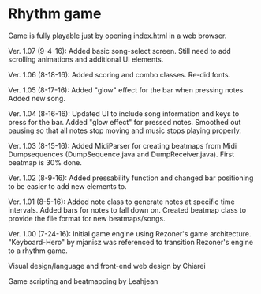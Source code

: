 # Rhythm game

Game is fully playable just by opening index.html in a web browser.

Ver. 1.07 (9-4-16): Added basic song-select screen. Still need to add scrolling animations and additional UI elements.

Ver. 1.06 (8-18-16): Added scoring and combo classes. Re-did fonts.

Ver. 1.05 (8-17-16): Added "glow" effect for the bar when pressing notes. Added new song.

Ver. 1.04 (8-16-16): Updated UI to include song information and keys to press for the bar. Added "glow effect" for pressed notes. Smoothed out pausing so that all notes stop moving and music stops playing properly.

Ver. 1.03 (8-15-16): Added MidiParser for creating beatmaps from Midi Dumpsequences (DumpSequence.java and DumpReceiver.java). First beatmap is 30% done.

Ver. 1.02 (8-9-16): Added pressability function and changed bar positioning to be easier to add new elements to.

Ver. 1.01 (8-5-16): Added note class to generate notes at specific time intervals. Added bars for notes to fall down on. Created beatmap class to provide the file format for new beatmaps/songs.

Ver. 1.00 (7-24-16): Initial game engine using Rezoner's game architecture. "Keyboard-Hero" by mjanisz was referenced to transition Rezoner's engine to a rhythm game.

Visual design/language and front-end web design by Chiarei

Game scripting and beatmapping by Leahjean